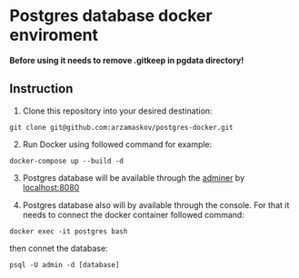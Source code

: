 # Postgres database docker enviroment

**Before using it needs to remove .gitkeep in pgdata directory!**

## Instruction

1. Clone this repository into your desired destination:

```
git clone git@github.com:arzamaskov/postgres-docker.git
```

2. Run Docker using followed command for example:

```
docker-compose up --build -d
```

3. Postgres database will be available through the [adminer](https://www.adminer.org/) by [localhost:8080](http://localhost:8080)

4. Postgres database also will by available through the console. For that it needs to connect the docker container followed command:

```
docker exec -it postgres bash
```

then connet the database:

```
psql -U admin -d [database]
```
